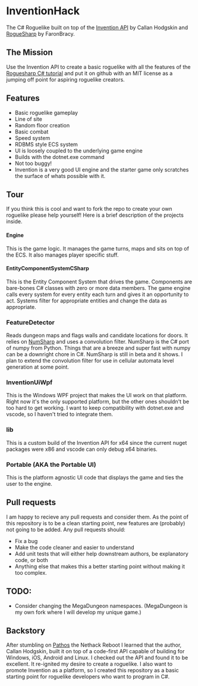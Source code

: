 # InventionHack
The C# Roguelike built on top of the [Invention API](https://gitlab.com/hodgskin-callan/Invention)  by Callan Hodgskin and [RogueSharp](https://github.com/FaronBracy/RogueSharp) by FaronBracy.
## The Mission
Use the Invention API to create a basic roguelike with all the features of the [Roguesharp C# tutorial](https://roguesharp.wordpress.com/) and put it on github with an MIT license as a jumping off point for aspiring roguelike creators.

## Features

 - Basic roguelike gameplay
 - Line of site
 - Random floor creation
 - Basic combat
 - Speed system
 - RDBMS style ECS system
 - UI is loosely coupled to the underlying game engine
 - Builds with the dotnet.exe command
 - Not too buggy!
 - Invention is a very good UI engine and the starter game only scratches the surface of whats possible with it.

## Tour
If you think this is cool and want to fork the repo to create your own roguelike please help yourself! Here is a brief description of the projects inside.
#### Engine
This is the game logic. It manages the game turns, maps and sits on top of the ECS. It also manages player specific stuff.
#### EntityComponentSystemCSharp
This is the Entity Component System that drives the game. Components are bare-bones C# classes with zero or more data members. The game engine calls every system for every entity each turn and gives it an opportunity to act. Systems filter for appropriate entities and change the data as appropriate.

### FeatureDetector
Reads dungeon maps and flags walls and candidate locations for doors. It relies on [NumSharp](https://github.com/SciSharp/NumSharp) and uses a convolution filter. NumSharp is the C# port of numpy from Python. Things that are a breeze and super fast with numpy can be a downright chore in C#. NumSharp is still in beta and it shows. I plan to extend the convolution filter for use in cellular automata level generation at some point.

### InventionUiWpf
This is the Windows WPF project that makes the UI work on that platform. Right now it's the only supported platform, but the other ones shouldn't be too hard to get working. I want to keep compatibility with dotnet.exe and vscode, so I haven't tried to integrate them.

### lib
This is a custom build of the Invention API for x64 since the current nuget packages were x86 and vscode can only debug x64 binaries.
### Portable (AKA the Portable UI)
This is the platform agnostic UI code that displays the game and ties the user to the engine.

## Pull requests
I am happy to recieve any pull requests and consider them. As the point of this repository is to be a clean starting point, new features are (probably) not going to be added. Any pull requests should:

 - Fix a bug
 - Make the code cleaner and easier to understand
 - Add unit tests that will either help downstream authors, be explanatory code, or both
 - Anything else that makes this a better starting point without making it too complex.

## TODO:

 - Consider changing the MegaDungeon namespaces. (MegaDungeon is my own fork where I will develop my unique game.)

## Backstory
After stumbling on [Pathos](https://pathos.azurewebsites.net/) the Nethack Reboot I learned that the author, Callan Hodgskin, built it on top of a code-first API capable of building for Windows, iOS, Android and Linux. I checked out the API and found it to be excellent. It re-ignited my desire to create a roguelike. I also want to promote Invention as a platform, so I created this repository as a basic starting point for roguelike developers who want to program in C#.